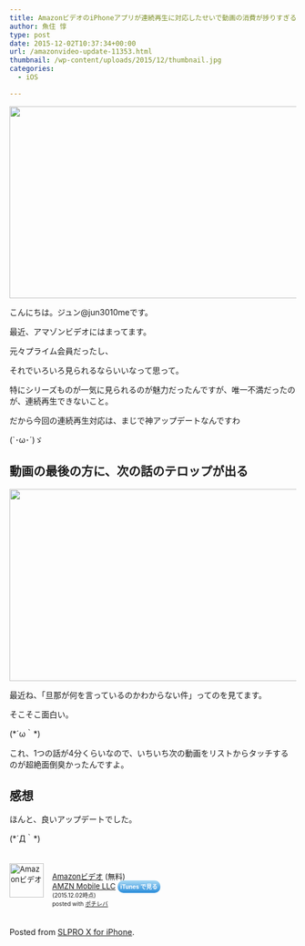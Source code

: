 ```yaml
---
title: AmazonビデオのiPhoneアプリが連続再生に対応したせいで動画の消費が捗りすぎる
author: 魚住 惇
type: post
date: 2015-12-02T10:37:34+00:00
url: /amazonvideo-update-11353.html
thumbnail: /wp-content/uploads/2015/12/thumbnail.jpg
categories:
  - iOS

---
```

<img decoding="async" loading="lazy" alt="" src="/wp-content/uploads/2015/12/slproImg_201512021931290.jpg" width="600" height="337" class="slproImg" />

<!--more-->

  
こんにちは。ジュン@jun3010meです。

最近、アマゾンビデオにはまってます。

元々プライム会員だったし、

それでいろいろ見られるならいいなって思って。

特にシリーズものが一気に見られるのが魅力だったんですが、唯一不満だったのが、連続再生できないこと。

だから今回の連続再生対応は、まじで神アップデートなんですわ

(\`･ω･´)ゞ

## 動画の最後の方に、次の話のテロップが出る

<img decoding="async" loading="lazy" alt="" src="/wp-content/uploads/2015/12/slproImg_201512021934150.jpg" width="600" height="337" class="slproImg" /> 

最近ね、「旦那が何を言っているのかわからない件」ってのを見てます。

そこそこ面白い。

(\*´ω｀\*)

これ、1つの話が4分くらいなので、いちいち次の動画をリストからタッチするのが超絶面倒臭かったんですよ。

## 感想

ほんと、良いアップデートでした。

(\*´Д｀\*)

<div class="pochireba" style="text-align:left;font-size:small;padding:20px 0;/zoom: 1;overflow: hidden;">
  <a href="https://itunes.apple.com/jp/app/amazonbideo/id777564327?mt=8&#038;uo=4&#038;at=11l7gE" target="_blank" ><img decoding="async" loading="lazy" src="http://is4.mzstatic.com/image/thumb/Purple6/v4/23/09/8b/23098b50-2310-3671-c6e5-8a80d84239f2/source/60x60bb.jpg" alt="Amazonビデオ" width="60" height="60" style="float:left;margin:0 15px 0 0;width:60px;height:60px;" class="pochi_img" /></a></p> 
  
  <div class="pochi_info" style="text-align:left;/zoom: 1;overflow: hidden;">
    <div class="pochi_name">
      <a href="https://itunes.apple.com/jp/app/amazonbideo/id777564327?mt=8&#038;uo=4&#038;at=11l7gE" target="_blank" >Amazonビデオ</a>&nbsp;(無料)
    </div>
    <div class="pochi_seller">
      <a href="https://itunes.apple.com/jp/developer/amzn-mobile-llc/id297606954?uo=4&#038;at=11l7gE" target="_blank" >AMZN Mobile LLC</a>&nbsp;<a href="https://itunes.apple.com/jp/app/amazonbideo/id777564327?mt=8&#038;uo=4&#038;at=11l7gE" target="_blank" style="width:100px;color:#ffffff;background:#298CDA;font-size:10px;font-weight:bold;text-align:center;display:inline;text-decoration:none;border:0px;padding:5px;border-radius:10px;background:-moz-linear-gradient(rgba(85,182,237,0.5), rgba(41,140,218,1));background:-webkit-gradient(linear, 100% 0%, 100% 100%, from(rgba(85,182,237,0.5)), to(rgba(41,140,218,1)));white-space: nowrap;">iTunes で見る</a>
    </div>
    <div class="pochi_time" style="font-size:x-small;display:inline;">
      (2015.12.02時点)
    </div>
    <div class="pochi_post" style="font-size:x-small;">
      posted with <a href="http://pochireba.com" rel="nofollow" target="_blank">ポチレバ</a>
    </div>
  </div>
  <div class="booklink-footer" style="clear: left">
  </div>
</div>



Posted from <a href="https://itunes.apple.com/us/app/slpro-x-for-iphone/id974900131?l=ja&ls=1&mt=8&uo=4at=11l7gE" target="_blank" rel="nofollow">SLPRO X for iPhone</a>.